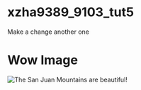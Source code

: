 # xzha9389_9103_tut5

Make a change
another one

# Wow Image

![The San Juan Mountains are beautiful!](/assets/images/san-juan-mountains.jpg "San Juan Mountains")